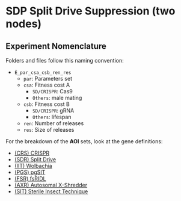 # SDP Split Drive Suppression (two nodes)

## Experiment Nomenclature

Folders and files follow this naming convention:

* `E_par_csa_csb_ren_res`
  * `par`: Parameters set
  * `csa`: Fitness cost A 
    * `SD/CRISPR`: Cas9
    * `Others`: male mating
  * `csb`: Fitness cost B
    * `SD/CRISPR`: gRNA
    * `Others`: lifespan
  * `ren`: Number of releases
  * `res`: Size of releases

For the breakdown of the **AOI** sets, look at the gene definitions:

* [(CRS) CRISPR](./SDP_gene_CRS.py)
* [(SDR) Split Drive](./SDP_gene_SDR.py)
* [(IIT) Wolbachia](./SDP_gene_IIT.py)
* [(PGS) pgSIT](./SDP_gene_PGS.py)
* [(FSR) fsRIDL](./SDP_gene_FSR.py)
* [(AXR) Autosomal X-Shredder](./SDP_gene_AXS.py)
* [(SIT) Sterile Insect Technique](./SDP_gene_SIT.py)
